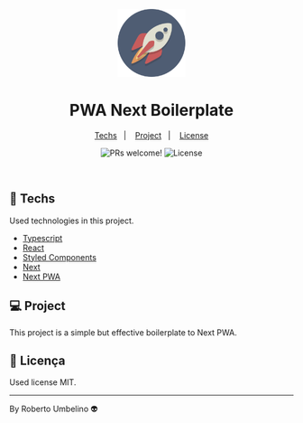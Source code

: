 <p align="center">
  <img alt="Mono Repo" width="120" title="Mono Repo" src=".github/icon.png" />
</p>

<h1 align="center">PWA Next Boilerplate</h1>

<p align="center">
  <a href="#-techs">Techs</a>&nbsp;&nbsp;&nbsp;|&nbsp;&nbsp;&nbsp;
  <a href="#-project">Project</a>&nbsp;&nbsp;&nbsp;|&nbsp;&nbsp;&nbsp;
  <a href="#-license">License</a>
</p>

<p align="center">
 <img src="https://img.shields.io/static/v1?label=PRs&message=welcome&color=8257E5&labelColor=000000" alt="PRs welcome!" />

  <img alt="License" src="https://img.shields.io/static/v1?label=license&message=MIT&color=8257E5&labelColor=000000">
</p>

<br>

## 🚀 Techs

Used technologies in this project.

- [Typescript](https://www.typescriptlang.org/)
- [React](https://pt-br.reactjs.org/)
- [Styled Components](https://styled-components.com/)
- [Next](https://vercel.com/solutions/nextjs)
- [Next PWA](https://www.npmjs.com/package/next-pwa)

## 💻 Project

This project is a simple but effective boilerplate to Next PWA.

## 📝 Licença

Used license MIT.

---

By Roberto Umbelino 👽
